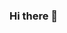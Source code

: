 ### Hi there 👋

<!--
**AbhaBarge/AbhaBarge** is a ✨ _special_ ✨ repository because its `README.md` (this file) appears on your GitHub profile.

Here are some ideas to get you started:

- 🔭 I’m currently working on an investment portfolio (learning app).
- 🌱 I’m currently learning about artificial intelligence.
- 👯 I’m looking to collaborate on open source artificial intelligence projects.
- ✨ I am proficient in Java and Python. I was officially in national top 2.5% in Google Girl Hackathon and have won multiple coding competitions.
- 😄 Pronouns: She/Her
-->
